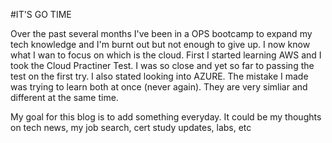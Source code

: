 #IT'S GO TIME

Over the past several months I've been in a OPS bootcamp to expand my tech knowledge and I'm burnt out but not enough to give up. I now know what I wan to focus on which is the cloud. First I started learning AWS and I took the Cloud Practiner Test. I was so close and yet so far to passing the test on the first try. I also stated looking into AZURE. The mistake I made was trying to learn both at once (never again). They are very simliar and different at the same time. 

My goal for this blog is to add something everyday. It could be my thoughts on tech news, my job search, cert study updates, labs, etc
